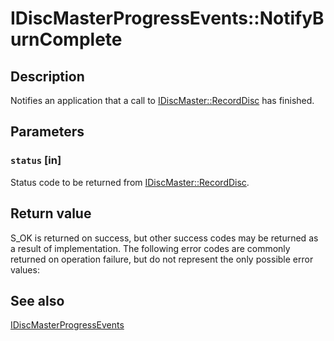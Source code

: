 # IDiscMasterProgressEvents::NotifyBurnComplete

## Description

Notifies an application that a call to
[IDiscMaster::RecordDisc](https://learn.microsoft.com/windows/desktop/api/imapi/nf-imapi-idiscmaster-recorddisc) has finished.

## Parameters

### `status` [in]

Status code to be returned from
[IDiscMaster::RecordDisc](https://learn.microsoft.com/windows/desktop/api/imapi/nf-imapi-idiscmaster-recorddisc).

## Return value

S_OK is returned on success, but other success codes may be returned as a result of implementation. The following error codes are commonly returned on operation failure, but do not represent the only possible error values:

## See also

[IDiscMasterProgressEvents](https://learn.microsoft.com/windows/desktop/api/imapi/nn-imapi-idiscmasterprogressevents)